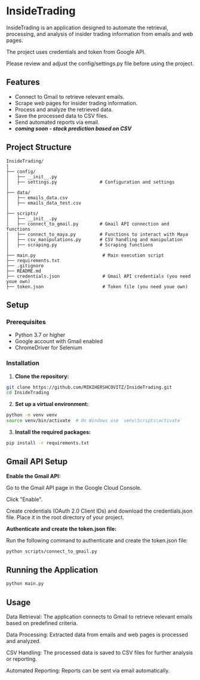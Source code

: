 # InsideTrading
InsideTrading is an application designed to automate the retrieval, processing, and analysis of insider trading information from emails and web pages.

The project uses credentials and token from Google API.

Please review and adjust the config/settings.py file before using the project.

## Features

- Connect to Gmail to retrieve relevant emails.
- Scrape web pages for insider trading information.
- Process and analyze the retrieved data.
- Save the processed data to CSV files.
- Send automated reports via email.
- ***coming soon - stock prediction based on CSV***

## Project Structure

```
InsideTrading/
│
├── config/
│   ├── __init__.py
│   ├── settings.py                # Configuration and settings
│
├── data/
│   ├── emails_data.csv
│   ├── emails_data_test.csv
│
├── scripts/
│   ├── __init__.py
│   ├── connect_to_gmail.py        # Gmail API connection and functions
│   ├── connect_to_maya.py         # Functions to interact with Maya
│   ├── csv_manipulations.py       # CSV handling and manipulation
│   ├── scraping.py                # Scraping functions
│
├── main.py                         # Main execution script
├── requirements.txt                
├── .gitignore                      
├── README.md                       
├── credentials.json                # Gmail API credentials (you need youe own)
├── token.json                      # Token file (you need youe own)
```

## Setup

### Prerequisites

- Python 3.7 or higher
- Google account with Gmail enabled
- ChromeDriver for Selenium

### Installation

1. **Clone the repository:**

```bash
git clone https://github.com/MIKIHERSHCOVITZ/InsideTrading.git
cd InsideTrading
```

2. **Set up a virtual environment:**

```bash
python -m venv venv
source venv/bin/activate  # On Windows use `venv\Scripts\activate`
```

3. **Install the required packages:**

```bash
pip install -r requirements.txt
```

## Gmail API Setup

**Enable the Gmail API:**

Go to the Gmail API page in the Google Cloud Console.

Click "Enable".

Create credentials (OAuth 2.0 Client IDs) and download the credentials.json file. Place it in the root directory of your project.


**Authenticate and create the token.json file:**

Run the following command to authenticate and create the token.json file:

```bash
python scripts/connect_to_gmail.py
```

## Running the Application

```bash
python main.py
```

## Usage
Data Retrieval: The application connects to Gmail to retrieve relevant emails based on predefined criteria.

Data Processing: Extracted data from emails and web pages is processed and analyzed.

CSV Handling: The processed data is saved to CSV files for further analysis or reporting.

Automated Reporting: Reports can be sent via email automatically.
